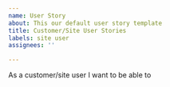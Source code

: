 ```yaml
---
name: User Story
about: This our default user story template
title: Customer/Site User Stories
labels: site user
assignees: ''

---
```


As a customer/site user I want to be able to
